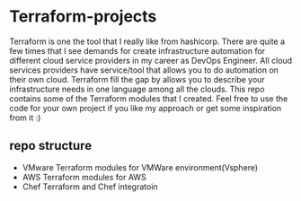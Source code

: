 # Terraform-projects
Terraform is one the tool that I really like from hashicorp. There are quite a few times that I see demands for create infrastructure automation for different cloud service providers in my career as DevOps Engineer. All cloud services providers have service/tool that allows you to do automation on their own cloud. Terraform fill the gap by allows you to describe your infrastructure needs in one language among all the clouds.
This repo contains some of the Terraform modules that I created. Feel free to use the code for your own project if you like my approach or get some 
inspiration from it :)

## repo structure
- VMware    Terraform modules for VMWare environment(Vsphere)
- AWS       Terraform modules for AWS
- Chef      Terraform and Chef integratoin

